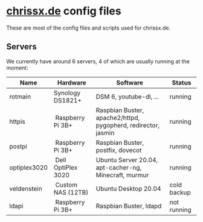 # [chrissx.de](https://chrissx.de) config files

These are most of the config files and scripts used for chrissx.de.

## Servers
We currently have around 6 servers, 4 of which are usually running at
the moment:

| Name         | Hardware           | Software                                                      | Status      |
|--------------|--------------------|---------------------------------------------------------------|-------------|
| rotmain      | Synology DS1821+   | DSM 6, youtube-dl, ...                                        | running     |
| httpis       | Raspberry Pi 3B+   | Raspbian Buster, apache2/httpd, pygopherd, redirector, jasmin | running     |
| postpi       | Raspberry Pi 3B+   | Raspbian Buster, postfix, dovecot                             | running     |
| optiplex3020 | Dell OptiPlex 3020 | Ubuntu Server 20.04, apt-cacher-ng, Minecraft, murmur         | running     |
| veldenstein  | Custom NAS (12TB)  | Ubuntu Desktop 20.04                                          | cold backup |
| ldapi        | Raspberry Pi 3B+   | Raspbian Buster, ldapd                                        | not running |
